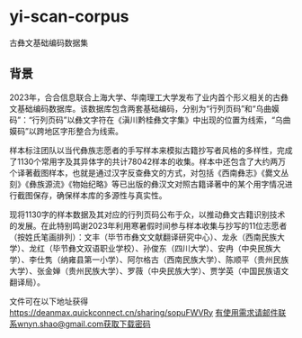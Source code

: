 # yi-scan-corpus
古彝文基础编码数据集

## 背景
2023年，合合信息联合上海大学、华南理工大学发布了业内首个形义相关的古彝文基础编码数据库。该数据库包含两套基础编码，分别为“行列页码”和“乌曲嫫码”：“行列页码”以彝文字符在《滇川黔桂彝文字集》中出现的位置为线索，“乌曲嫫码”以跨地区字形整合为线索。

样本标注团队以当代彝族志愿者的手写样本来模拟古籍抄写者风格的多样性，完成了1130个常用字及其异体字的共计78042样本的收集。样本中还包含了大约两万个译著截图样本，也就是通过汉字反查彝文的方式，对包括《西南彝志》《爨文丛刻》《彝族源流》《物始纪略》等已出版的彝汉文对照古籍译著中的某个用字情况进行截图保存，确保样本库的多源性与真实性。

现将1130字的样本数据及其对应的行列页码公布于众，以推动彝文古籍识别技术的发展。在此特别鸣谢2023年利用寒暑假时间参与样本收集与抄写的11位志愿者（按姓氏笔画排列）：文丰（毕节市彝文文献翻译研究中心）、龙永（西南民族大学）、龙红（毕节彝文双语职业学校）、孙俊东（四川大学）、安冉（中央民族大学）、李仕隽（纳雍县第一小学）、阿尔格古（西南民族大学）、陈顺平（贵州民族大学）、张金婵（贵州民族大学）、罗薇（中央民族大学）、贾学英（中国民族语文翻译局）。

文件可在以下地址获得 https://deanmax.quickconnect.cn/sharing/sopuFWVRy 有使用需求请邮件联系wnyn.shao@gmail.com获取下载密码
